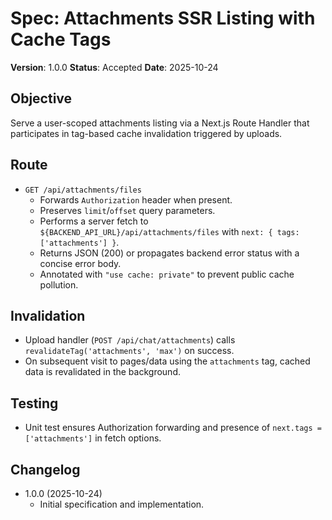 # Spec: Attachments SSR Listing with Cache Tags

**Version**: 1.0.0
**Status**: Accepted
**Date**: 2025-10-24

## Objective

Serve a user-scoped attachments listing via a Next.js Route Handler that participates in tag-based cache invalidation triggered by uploads.

## Route

- `GET /api/attachments/files`
  - Forwards `Authorization` header when present.
  - Preserves `limit`/`offset` query parameters.
  - Performs a server fetch to `${BACKEND_API_URL}/api/attachments/files` with `next: { tags: ['attachments'] }`.
  - Returns JSON (200) or propagates backend error status with a concise error body.
  - Annotated with `"use cache: private"` to prevent public cache pollution.

## Invalidation

- Upload handler (`POST /api/chat/attachments`) calls `revalidateTag('attachments', 'max')` on success.
- On subsequent visit to pages/data using the `attachments` tag, cached data is revalidated in the background.

## Testing

- Unit test ensures Authorization forwarding and presence of `next.tags = ['attachments']` in fetch options.

## Changelog

- 1.0.0 (2025-10-24)
  - Initial specification and implementation.
